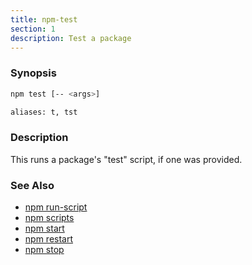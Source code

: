 ```yaml
---
title: npm-test
section: 1
description: Test a package
---
```


### Synopsis

```bash
npm test [-- <args>]

aliases: t, tst
```

### Description

This runs a package's "test" script, if one was provided.

### See Also

* [npm run-script](/cli-commands/npm-run-script)
* [npm scripts](/using-npm/scripts)
* [npm start](/cli-commands/npm-start)
* [npm restart](/cli-commands/npm-restart)
* [npm stop](/cli-commands/npm-stop)
